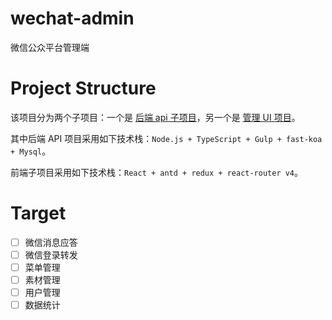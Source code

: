 # wechat-admin

微信公众平台管理端

# Project Structure

该项目分为两个子项目：一个是 [后端 api 子项目](packages/backend-pai)，另一个是 [管理 UI 项目](packages/frontend-web)。

其中后端 API 项目采用如下技术栈：`Node.js + TypeScript + Gulp + fast-koa + Mysql`。

前端子项目采用如下技术栈：`React + antd + redux + react-router v4`。

# Target

* [ ] 微信消息应答
* [ ] 微信登录转发
* [ ] 菜单管理
* [ ] 素材管理
* [ ] 用户管理
* [ ] 数据统计

